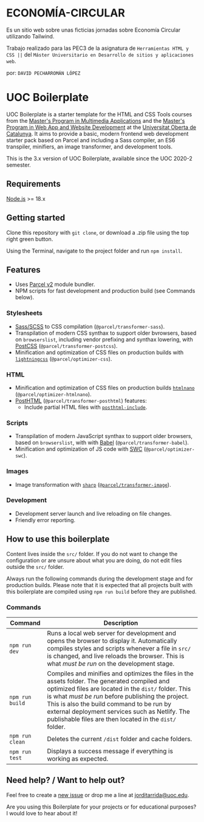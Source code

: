 # ECONOMÍA-CIRCULAR

Es un sitio web sobre unas ficticias jornadas sobre Economía Circular utilizando Tailwind.

Trabajo realizado para las PEC3 de la asignatura de `Herramientas HTML y CSS ||` del `Máster Universitario en Desarrollo de sitios y aplicaciones web`.

por:
`DAVID PECHARROMÁN LÓPEZ`

# UOC Boilerplate

UOC Boilerplate is a starter template for the HTML and CSS Tools courses from the [Master's Program in Multimedia Applications](https://estudis.uoc.edu/ca/masters-universitaris/aplicacions-multimedia/presentacio) and the [Master's Program in Web App and Website Development](https://estudis.uoc.edu/ca/masters-universitaris/desenvolupament-llocs-aplicacions-web/presentacio) at the [Universitat Oberta de Catalunya](https://www.uoc.edu). It aims to provide a basic, modern frontend web development starter pack based on Parcel and including a Sass compiler, an ES6 transpiler, minifiers, an image transformer, and development tools.

This is the 3.x version of UOC Boilerplate, available since the UOC 2020-2 semester.

## Requirements

[Node.js](http://nodejs.org/) >= 18.x

## Getting started

Clone this repository with `git clone`, or download a .zip file using the top right green button.

Using the Terminal, navigate to the project folder and run `npm install`.

## Features

- Uses [Parcel v2](https://parceljs.org) module bundler.
- NPM scripts for fast development and production build (see Commands below).

### Stylesheets

- [Sass/SCSS](https://sass-lang.com) to CSS compilation (`@parcel/transformer-sass`).
- Transpilation of modern CSS synthax to support older bvrowsers, based on `browserslist`, including vendor prefixing and synthax lowering, with [PostCSS](https://postcss.org/) (`@parcel/transformer-postcss`).
- Minification and optimization of CSS files on production builds with [`lightningcss`](https://github.com/parcel-bundler/lightningcss) (`@parcel/optimizer-css`).

### HTML

- Minification and optimization of CSS files on production builds [`htmlnano`](https://github.com/posthtml/htmlnano) (`@parcel/optimizer-htmlnano`).
- [PostHTML](https://github.com/posthtml/posthtml) (`@parcel/transformer-posthtml`) features:
  - Include partial HTML files with [`posthtml-include`](https://github.com/posthtml/posthtml-include).

### Scripts

- Transpilation of modern JavaScript synthax to support older browsers, based on `browserslist`, with with [Babel](https://babeljs.io/) (`@parcel/transformer-babel`).
- Minification and optimization of JS code with [SWC](https://swc.rs/) (`@parcel/optimizer-swc`).

### Images

- Image transformation with [`sharp`](https://sharp.pixelplumbing.com/) ([`@parcel/transformer-image`](https://parceljs.org/recipes/image/)).

### Development

- Development server launch and live reloading on file changes.
- Friendly error reporting.

## How to use this boilerplate

Content lives inside the `src/` folder. If you do not want to change the configuration or are unsure about what you are doing, do not edit files outside the `src/` folder.

Always run the following commands during the development stage and for production builds. Please note that it is expected that all projects built with this boilerplate are compiled using `npm run build` before they are published.

### Commands

| Command         | Description                                                                                                                                                                                                                                                                                                                                                         |
| --------------- | ------------------------------------------------------------------------------------------------------------------------------------------------------------------------------------------------------------------------------------------------------------------------------------------------------------------------------------------------------------------- |
| `npm run dev`   | Runs a local web server for development and opens the browser to display it. Automatically compiles styles and scripts whenever a file in `src/` is changed, and live reloads the browser. This is what _must be run_ on the development stage.                                                                                                                     |
| `npm run build` | Compiles and minifies and optimizes the files in the assets folder. The generated compiled and optimized files are located in the `dist/` folder. This is what _must be run_ before publishing the project. This is also the build command to be run by external deployment services such as Netlify. The publishable files are then located in the `dist/` folder. |
| `npm run clean` | Deletes the current `/dist` folder and cache folders.                                                                                                                                                                                                                                                                                                               |
| `npm run test`  | Displays a success message if everything is working as expected.                                                                                                                                                                                                                                                                                                    |

## Need help? / Want to help out?

Feel free to create a [new issue](https://github.com/uoc-advanced-html-css/uoc-boilerplate/issues/new/) or drop me a line at jorditarrida@uoc.edu.

Are you using this Boilerplate for your projects or for educational purposes? I would love to hear about it!
